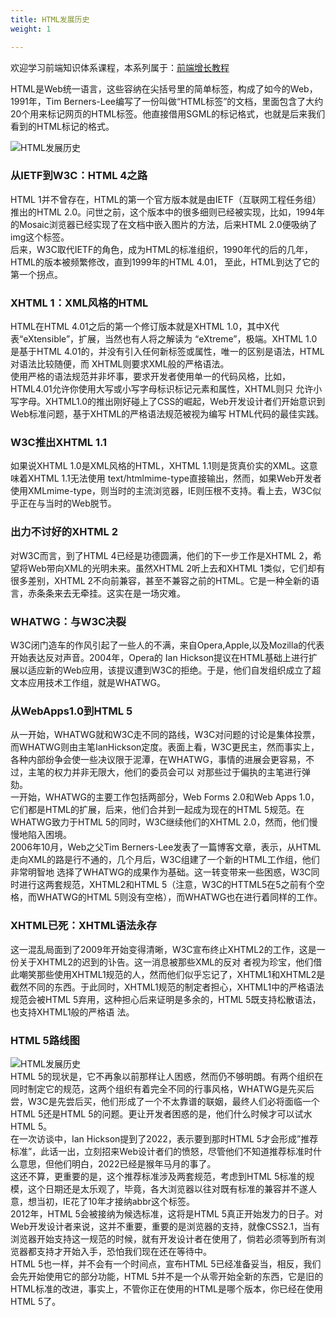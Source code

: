 ```yaml
---
title: HTML发展历史
weight: 1

---
```

欢迎学习前端知识体系课程，本系列属于：[前端增长教程][1]

HTML是Web统一语言，这些容纳在尖括号里的简单标签，构成了如今的Web，1991年，Tim Berners-Lee编写了一份叫做“HTML标签”的文档，里面包含了大约20个用来标记网页的HTML标签。他直接借用SGML的标记格式，也就是后来我们看到的HTML标记的格式。

![HTML发展历史][2]

### 从IETF到W3C：HTML 4之路

HTML 1并不曾存在，HTML的第一个官方版本就是由IETF（互联网工程任务组）推出的HTML 2.0。问世之前，这个版本中的很多细则已经被实现，比如，1994年的Mosaic浏览器已经实现了在文档中嵌入图片的方法，后来HTML 2.0便吸纳了img这个标签。  
后来，W3C取代IETF的角色，成为HTML的标准组织，1990年代的后的几年，HTML的版本被频繁修改，直到1999年的HTML 4.01， 至此，HTML到达了它的第一个拐点。

### XHTML 1：XML风格的HTML

HTML在HTML 4.01之后的第一个修订版本就是XHTML 1.0，其中X代表“eXtensible”，扩展，当然也有人将之解读为 “eXtreme”，极端。XHTML 1.0是基于HTML 4.01的，并没有引入任何新标签或属性，唯一的区别是语法，HTML对语法比较随便，而 XHTML则要求XML般的严格语法。  
使用严格的语法规范并非坏事，要求开发者使用单一的代码风格，比如，HTML4.01允许你使用大写或小写字母标识标记元素和属性，XHTML则只 允许小写字母。XHTML1.0的推出刚好碰上了CSS的崛起，Web开发设计者们开始意识到Web标准问题，基于XHTML的严格语法规范被视为编写 HTML代码的最佳实践。

### W3C推出XHTML 1.1

如果说XHTML 1.0是XML风格的HTML，XHTML 1.1则是货真价实的XML。这意味着XHTML 1.1无法使用 text/htmlmime-type直接输出，然而，如果Web开发者使用XMLmime-type，则当时的主流浏览器，IE则压根不支持。看上去，W3C似乎正在与当时的Web脱节。

### 出力不讨好的XHTML 2

对W3C而言，到了HTML 4已经是功德圆满，他们的下一步工作是XHTML 2，希望将Web带向XML的光明未来。虽然XHTML 2听上去和XHTML 1类似，它们却有很多差别，XHTML 2不向前兼容，甚至不兼容之前的HTML。它是一种全新的语言，赤条条来去无牵挂。这实在是一场灾难。

### WHATWG：与W3C决裂

W3C闭门造车的作风引起了一些人的不满，来自Opera,Apple,以及Mozilla的代表开始表达反对声音。2004年，Opera的 Ian Hickson提议在HTML基础上进行扩展以适应新的Web应用，该提议遭到W3C的拒绝。于是，他们自发组织成立了超文本应用技术工作组，就是WHATWG。

### 从WebApps1.0到HTML 5

从一开始，WHATWG就和W3C走不同的路线，W3C对问题的讨论是集体投票，而WHATWG则由主笔IanHickson定度。表面上看，W3C更民主，然而事实上，各种内部纷争会使一些决议限于泥潭，在WHATWG，事情的进展会更容易，不过，主笔的权力并非无限大，他们的委员会可以 对那些过于偏执的主笔进行弹劾。  
一开始，WHATWG的主要工作包括两部分，Web Forms 2.0和Web Apps 1.0，它们都是HTML的扩展，后来，他们合并到一起成为现在的HTML 5规范。在WHATWG致力于HTML 5的同时，W3C继续他们的XHTML 2.0，然而，他们慢慢地陷入困境。  
2006年10月，Web之父Tim Berners-Lee发表了一篇博客文章，表示，从HTML走向XML的路是行不通的，几个月后，W3C组建了一个新的HTML工作组，他们非常明智地 选择了WHATWG的成果作为基础。这一转变带来一些困惑，W3C同时进行这两套规范，XHTML2和HTML 5（注意，W3C的HTTML5在5之前有个空格，而WHATWG的HTML 5则没有空格），而WHATWG也在进行着同样的工作。

### XHTML已死：XHTML语法永存

这一混乱局面到了2009年开始变得清晰，W3C宣布终止XHTML2的工作，这是一份关于XHTML2的迟到的讣告。这一消息被那些XML的反对 者视为珍宝，他们借此嘲笑那些使用XHTML1规范的人，然而他们似乎忘记了，XHTML1和XHTML2是截然不同的东西。于此同时，XHTML1规范的制定者担心，XHTML1中的严格语法规范会被HTML 5弃用，这种担心后来证明是多余的，HTML 5既支持松散语法，也支持XHTML1般的严格语 法。

### HTML 5路线图

![HTML发展历史][3]  
HTML 5的现状是，它不再象以前那样让人困惑，然而仍不够明朗。有两个组织在同时制定它的规范，这两个组织有着完全不同的行事风格，WHATWG是先买后尝，W3C是先尝后买，他们形成了一个不太靠谱的联姻，最终人们必将面临一个HTML 5还是HTML 5的问题。更让开发者困惑的是，他们什么时候才可以试水HTML 5。  
在一次访谈中，Ian Hickson提到了2022，表示要到那时HTML 5才会形成”推荐标准”，此话一出，立刻招来Web设计者们的愤怒，尽管他们不知道推荐标准时什么意思，但他们明白，2022已经是猴年马月的事了。  
这还不算，更重要的是，这个推荐标准涉及两套规范，考虑到HTML 5标准的规模，这个日期还是太乐观了，毕竟，各大浏览器以往对既有标准的兼容并不遂人意，想当初，IE花了10年才接纳abbr这个标签。  
2012年，HTML 5会被接纳为候选标准，这将是HTML 5真正开始发力的日子。对Web开发设计者来说，这并不重要，重要的是浏览器的支持，就像CSS2.1，当有浏览器开始支持这一规范的时候，就有开发设计者在使用了，倘若必须等到所有浏览器都支持才开始入手，恐怕我们现在还在等待中。  
HTML 5也一样，并不会有一个时间点，宣布HTML 5已经准备妥当，相反，我们会先开始使用它的部分功能，HTML 5并不是一个从零开始全新的东西，它是旧的HTML标准的改进，事实上，不管你正在使用的HTML是哪个版本，你已经在使用HTML 5了。

 [1]: https://www.f2e123.com/fed-regain
 [2]: //fed123.oss-ap-southeast-2.aliyuncs.com/wp-content/uploads/2017/08/html.jpg
 [3]: //fed123.oss-ap-southeast-2.aliyuncs.com/wp-content/uploads/2017/08/html-1.jpg
